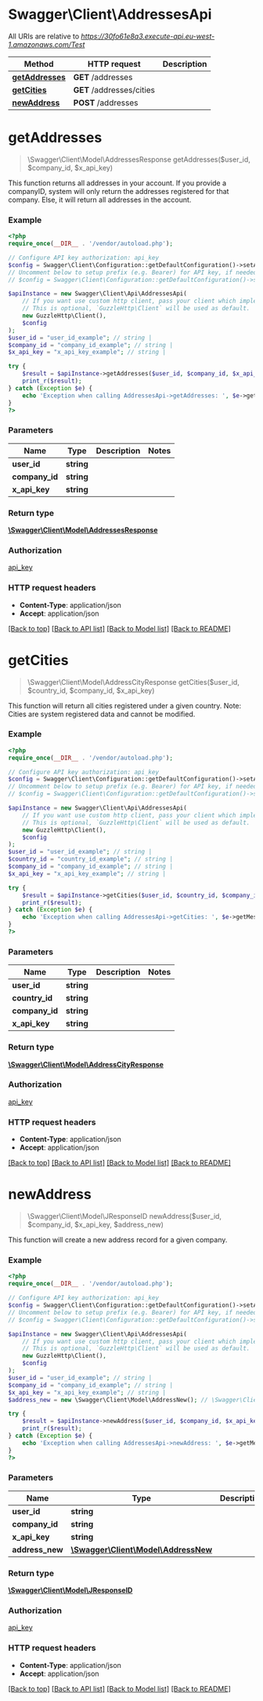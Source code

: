 # Swagger\Client\AddressesApi

All URIs are relative to *https://30fo61e8a3.execute-api.eu-west-1.amazonaws.com/Test*

Method | HTTP request | Description
------------- | ------------- | -------------
[**getAddresses**](AddressesApi.md#getAddresses) | **GET** /addresses | 
[**getCities**](AddressesApi.md#getCities) | **GET** /addresses/cities | 
[**newAddress**](AddressesApi.md#newAddress) | **POST** /addresses | 


# **getAddresses**
> \Swagger\Client\Model\AddressesResponse getAddresses($user_id, $company_id, $x_api_key)



This function returns all addresses in your account. If you provide a companyID, system will only return the addresses registered for that company. Else, it will return all addresses in the account.

### Example
```php
<?php
require_once(__DIR__ . '/vendor/autoload.php');

// Configure API key authorization: api_key
$config = Swagger\Client\Configuration::getDefaultConfiguration()->setApiKey('x-api-key', 'YOUR_API_KEY');
// Uncomment below to setup prefix (e.g. Bearer) for API key, if needed
// $config = Swagger\Client\Configuration::getDefaultConfiguration()->setApiKeyPrefix('x-api-key', 'Bearer');

$apiInstance = new Swagger\Client\Api\AddressesApi(
    // If you want use custom http client, pass your client which implements `GuzzleHttp\ClientInterface`.
    // This is optional, `GuzzleHttp\Client` will be used as default.
    new GuzzleHttp\Client(),
    $config
);
$user_id = "user_id_example"; // string | 
$company_id = "company_id_example"; // string | 
$x_api_key = "x_api_key_example"; // string | 

try {
    $result = $apiInstance->getAddresses($user_id, $company_id, $x_api_key);
    print_r($result);
} catch (Exception $e) {
    echo 'Exception when calling AddressesApi->getAddresses: ', $e->getMessage(), PHP_EOL;
}
?>
```

### Parameters

Name | Type | Description  | Notes
------------- | ------------- | ------------- | -------------
 **user_id** | **string**|  |
 **company_id** | **string**|  |
 **x_api_key** | **string**|  |

### Return type

[**\Swagger\Client\Model\AddressesResponse**](../Model/AddressesResponse.md)

### Authorization

[api_key](../../README.md#api_key)

### HTTP request headers

 - **Content-Type**: application/json
 - **Accept**: application/json

[[Back to top]](#) [[Back to API list]](../../README.md#documentation-for-api-endpoints) [[Back to Model list]](../../README.md#documentation-for-models) [[Back to README]](../../README.md)

# **getCities**
> \Swagger\Client\Model\AddressCityResponse getCities($user_id, $country_id, $company_id, $x_api_key)



This function will return all cities registered under a given country. Note: Cities are system registered data and cannot be modified.

### Example
```php
<?php
require_once(__DIR__ . '/vendor/autoload.php');

// Configure API key authorization: api_key
$config = Swagger\Client\Configuration::getDefaultConfiguration()->setApiKey('x-api-key', 'YOUR_API_KEY');
// Uncomment below to setup prefix (e.g. Bearer) for API key, if needed
// $config = Swagger\Client\Configuration::getDefaultConfiguration()->setApiKeyPrefix('x-api-key', 'Bearer');

$apiInstance = new Swagger\Client\Api\AddressesApi(
    // If you want use custom http client, pass your client which implements `GuzzleHttp\ClientInterface`.
    // This is optional, `GuzzleHttp\Client` will be used as default.
    new GuzzleHttp\Client(),
    $config
);
$user_id = "user_id_example"; // string | 
$country_id = "country_id_example"; // string | 
$company_id = "company_id_example"; // string | 
$x_api_key = "x_api_key_example"; // string | 

try {
    $result = $apiInstance->getCities($user_id, $country_id, $company_id, $x_api_key);
    print_r($result);
} catch (Exception $e) {
    echo 'Exception when calling AddressesApi->getCities: ', $e->getMessage(), PHP_EOL;
}
?>
```

### Parameters

Name | Type | Description  | Notes
------------- | ------------- | ------------- | -------------
 **user_id** | **string**|  |
 **country_id** | **string**|  |
 **company_id** | **string**|  |
 **x_api_key** | **string**|  |

### Return type

[**\Swagger\Client\Model\AddressCityResponse**](../Model/AddressCityResponse.md)

### Authorization

[api_key](../../README.md#api_key)

### HTTP request headers

 - **Content-Type**: application/json
 - **Accept**: application/json

[[Back to top]](#) [[Back to API list]](../../README.md#documentation-for-api-endpoints) [[Back to Model list]](../../README.md#documentation-for-models) [[Back to README]](../../README.md)

# **newAddress**
> \Swagger\Client\Model\JResponseID newAddress($user_id, $company_id, $x_api_key, $address_new)



This function will create a new address record for a given company.

### Example
```php
<?php
require_once(__DIR__ . '/vendor/autoload.php');

// Configure API key authorization: api_key
$config = Swagger\Client\Configuration::getDefaultConfiguration()->setApiKey('x-api-key', 'YOUR_API_KEY');
// Uncomment below to setup prefix (e.g. Bearer) for API key, if needed
// $config = Swagger\Client\Configuration::getDefaultConfiguration()->setApiKeyPrefix('x-api-key', 'Bearer');

$apiInstance = new Swagger\Client\Api\AddressesApi(
    // If you want use custom http client, pass your client which implements `GuzzleHttp\ClientInterface`.
    // This is optional, `GuzzleHttp\Client` will be used as default.
    new GuzzleHttp\Client(),
    $config
);
$user_id = "user_id_example"; // string | 
$company_id = "company_id_example"; // string | 
$x_api_key = "x_api_key_example"; // string | 
$address_new = new \Swagger\Client\Model\AddressNew(); // \Swagger\Client\Model\AddressNew | 

try {
    $result = $apiInstance->newAddress($user_id, $company_id, $x_api_key, $address_new);
    print_r($result);
} catch (Exception $e) {
    echo 'Exception when calling AddressesApi->newAddress: ', $e->getMessage(), PHP_EOL;
}
?>
```

### Parameters

Name | Type | Description  | Notes
------------- | ------------- | ------------- | -------------
 **user_id** | **string**|  |
 **company_id** | **string**|  |
 **x_api_key** | **string**|  |
 **address_new** | [**\Swagger\Client\Model\AddressNew**](../Model/AddressNew.md)|  |

### Return type

[**\Swagger\Client\Model\JResponseID**](../Model/JResponseID.md)

### Authorization

[api_key](../../README.md#api_key)

### HTTP request headers

 - **Content-Type**: application/json
 - **Accept**: application/json

[[Back to top]](#) [[Back to API list]](../../README.md#documentation-for-api-endpoints) [[Back to Model list]](../../README.md#documentation-for-models) [[Back to README]](../../README.md)

